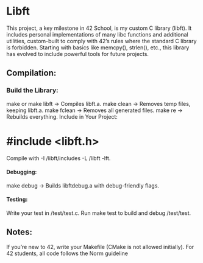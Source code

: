 # Libft
This project, a key milestone in 42 School, is my custom C library (libft). It includes personal implementations of many libc functions and additional utilities, custom-built to comply with 42’s rules where the standard C library is forbidden. Starting with basics like memcpy(), strlen(), etc., this library has evolved to include powerful tools for future projects.

## Compilation:
### Build the Library:
make or make libft → Compiles libft.a.
make clean → Removes temp files, keeping libft.a.
make fclean → Removes all generated files.
make re → Rebuilds everything.
Include in Your Project:

# #include <libft.h>
Compile with -I /libft/includes -L /libft -lft.

#### Debugging:
make debug → Builds libftdebug.a with debug-friendly flags.
#### Testing:
Write your test in /test/test.c.
Run make test to build and debug /test/test.
## Notes:
If you’re new to 42, write your Makefile (CMake is not allowed initially).
For 42 students, all code follows the Norm guideline
